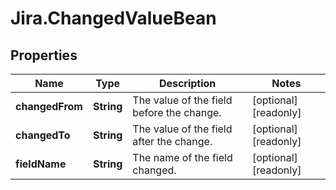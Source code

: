 # Jira.ChangedValueBean

## Properties

Name | Type | Description | Notes
------------ | ------------- | ------------- | -------------
**changedFrom** | **String** | The value of the field before the change. | [optional] [readonly] 
**changedTo** | **String** | The value of the field after the change. | [optional] [readonly] 
**fieldName** | **String** | The name of the field changed. | [optional] [readonly] 


